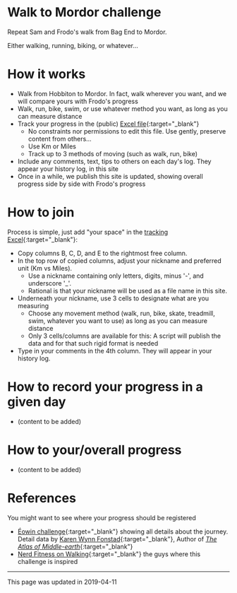 # Walk to Mordor challenge

Repeat Sam and Frodo's walk from Bag End to Mordor.

Either walking, running, biking, or whatever...

# How it works
* Walk from Hobbiton to Mordor. In fact, walk wherever you want, and we will compare yours with Frodo's progress
* Walk, run, bike, swim, or use whatever method you want, as long as you can measure distance
* Track your progress in the (public) [Excel file](https://docs.google.com/spreadsheets/d/1oGzBmn3m_w-tq_c_vNhARID2xahvLd302_oWQIMN0hs/edit?usp=sharing){:target="_blank"}
  * No constraints nor permissions to edit this file. Use gently, preserve content from others...
  * Use Km or Miles
  * Track up to 3 methods of moving (such as walk, run, bike)
* Include any comments, text, tips to others on each day's log. They appear your history log, in this site  
* Once in a while, we publish this site is updated, showing overall progress side by side with Frodo's progress

# How to join
Process is simple, just add "your space" in the [tracking Excel](https://docs.google.com/spreadsheets/d/1oGzBmn3m_w-tq_c_vNhARID2xahvLd302_oWQIMN0hs/edit?usp=sharing){:target="_blank"}:
* Copy columns B, C, D, and E to the rightmost free column.
* In the top row of copied columns, adjust your nickname and preferred unit (Km vs Miles).
  * Use a nickname containing only letters, digits, minus '-', and underscore '_'.
  * Rational is that your nickname will be used as a file name in this site.
* Underneath your nickname, use 3 cells to designate what are you measuring
  * Choose any movement method (walk, run, bike, skate, treadmill, swim, whatever you want to use) as long as you can measure distance
  * Only 3 cells/columns are available for this: A script will publish the data and for that such rigid format is needed
* Type in your comments in the 4th column. They will appear in your history log.

# How to record your progress in a given day
* (content to be added)

# How to your/overall progress
* (content to be added)

# References
You might want to see
where your progress should be registered
* [Éowin challenge](http://home.insightbb.com/~eowynchallenge/Walk/walk.html){:target="_blank"} showing all details about the journey.
Detail data by [Karen Wynn Fonstad](https://en.wikipedia.org/wiki/Karen_Wynn_Fonstad){:target="_blank"}, Author of [*The Atlas of Middle-earth*](https://www.worldcat.org/title/atlas-of-middle-earth/oclc/24142309){:target="_blank"}
* [Nerd Fitness on Walking](https://www.nerdfitness.com/blog/walking/){:target="_blank"} the guys where this challenge is inspired

---
This page was updated in 2019-04-11
